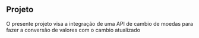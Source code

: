 ## Projeto

O presente projeto visa a integração de uma API de cambio de moedas para fazer a conversão de valores com o cambio atualizado

